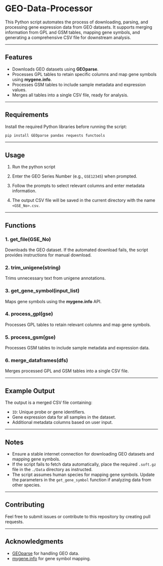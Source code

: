 # GEO-Data-Processor

This Python script automates the process of downloading, parsing, and processing gene expression data from GEO datasets. It supports merging information from GPL and GSM tables, mapping gene symbols, and generating a comprehensive CSV file for downstream analysis.

---

## Features

- Downloads GEO datasets using **GEOparse**.
- Processes GPL tables to retain specific columns and map gene symbols using **mygene.info**.
- Processes GSM tables to include sample metadata and expression values.
- Merges all tables into a single CSV file, ready for analysis.

---

## Requirements

Install the required Python libraries before running the script:

```bash
pip install GEOparse pandas requests functools
```

---

## Usage

1. Run the python script

2. Enter the GEO Series Number (e.g., `GSE12345`) when prompted.

3. Follow the prompts to select relevant columns and enter metadata information.

4. The output CSV file will be saved in the current directory with the name `<GSE_No>.csv`.

---

## Functions

### 1. **get_file(GSE_No)**
Downloads the GEO dataset. If the automated download fails, the script provides instructions for manual download.

### 2. **trim_unigene(string)**
Trims unnecessary text from unigene annotations.

### 3. **get_gene_symbol(input_list)**
Maps gene symbols using the **mygene.info** API.

### 4. **process_gpl(gse)**
Processes GPL tables to retain relevant columns and map gene symbols.

### 5. **process_gsm(gse)**
Processes GSM tables to include sample metadata and expression data.

### 6. **merge_dataframes(dfs)**
Merges processed GPL and GSM tables into a single CSV file.

---

## Example Output

The output is a merged CSV file containing:

- `ID`: Unique probe or gene identifiers.
- Gene expression data for all samples in the dataset.
- Additional metadata columns based on user input.

---

## Notes

- Ensure a stable internet connection for downloading GEO datasets and mapping gene symbols.
- If the script fails to fetch data automatically, place the required `.soft.gz` file in the `./Data` directory as instructed.
- The script assumes human species for mapping gene symbols. Update the parameters in the `get_gene_symbol` function if analyzing data from other species.

---


## Contributing

Feel free to submit issues or contribute to this repository by creating pull requests.

---

## Acknowledgments

- [GEOparse](https://github.com/guma44/GEOparse) for handling GEO data.
- [mygene.info](http://mygene.info/) for gene symbol mapping.
